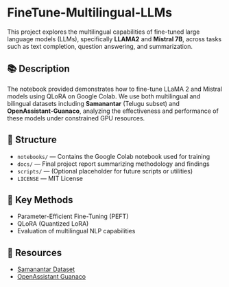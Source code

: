# FineTune-Multilingual-LLMs

This project explores the multilingual capabilities of fine-tuned large language models (LLMs), specifically **LLAMA2** and **Mistral 7B**, across tasks such as text completion, question answering, and summarization.

## 📚 Description

The notebook provided demonstrates how to fine-tune LLaMA 2 and Mistral models using QLoRA on Google Colab. We use both multilingual and bilingual datasets including **Samanantar** (Telugu subset) and **OpenAssistant-Guanaco**, analyzing the effectiveness and performance of these models under constrained GPU resources.

## 📁 Structure

- `notebooks/` — Contains the Google Colab notebook used for training
- `docs/` — Final project report summarizing methodology and findings
- `scripts/` — (Optional placeholder for future scripts or utilities)
- `LICENSE` — MIT License

## 🧠 Key Methods

- Parameter-Efficient Fine-Tuning (PEFT)
- QLoRA (Quantized LoRA)
- Evaluation of multilingual NLP capabilities

## 🔗 Resources

- [Samanantar Dataset](https://ai4bharat.iitm.ac.in/samanantar)
- [OpenAssistant Guanaco](https://huggingface.co/datasets/OpenAssistant/oasst1)

